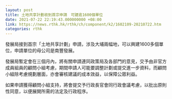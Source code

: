 ```yaml
---
layout: post
title: 土地共享計劃收到首宗申請　可建逾1600個單位
date: 2021-07-22 22:19:43.000000000 +08:00
link: https://news.rthk.hk/rthk/ch/component/k2/1602109-20210722.htm
categories: rthk
---
```


發展局接到首宗「土地共享計劃」申請，涉及大埔兩幅地，可以興建1600多個單位，申請單位的母公司是南豐發展。

發展局暫定會在三個月內，將有關申請連同政策局及各部門的意見，交予由非官方成員組員的顧問小組考慮，期間申請人可能要調整計劃或提交進一步資料，而顧問小組除考慮規劃層面，亦會審核建議的成本效益，以保障公眾利益。

如果申請獲得顧問小組支持，將會提交予行政長官會同行政會議考慮，以批出原則性同意，以便展開所需的法定及行政程序。
